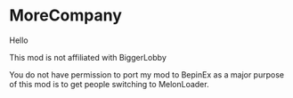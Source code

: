 # MoreCompany
Hello

This mod is not affiliated with BiggerLobby

You do not have permission to port my mod to BepinEx as a major purpose of this mod is to get people switching to MelonLoader.
